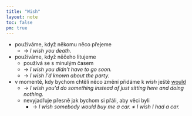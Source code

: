 ```yaml
---
title: "Wish"
layout: note
toc: false
pm: true
---
```

- používáme, když někomu něco přejeme
    - -> _I wish you death._
- používáme, když něčeho litujeme
    - používá se s minulým časem
    - -> _I wish you didn't have to go soon._
    - -> _I wish I'd known about the party._
- v momentě, kdy bychom chtěli něco změní přidáme k _wish_ ještě [would](/notes/research/english/would)
    - -> _I wish you'd do something instead of just sitting here and doing nothing._
    - nevyjadřuje přesně jak bychom si přáli, aby věci byli
        - -> _I wish somebody would buy me a car._ $\neq$ _I wish I had a car._